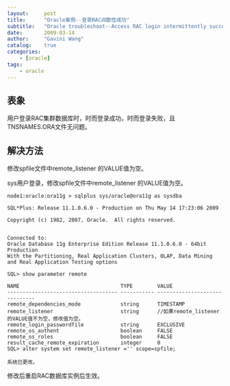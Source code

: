 ```yaml
---
layout:     post
title:      "Oracle案例--登录RAC间歇性成功"
subtitle:   "Oracle troubleshoot--Access RAC login intermittently successful"
date:       2009-03-14
author:     "Gavini Wang"
catalog:    true
categories:
    - [oracle]
tags:
    - oracle
---
```



## 表象

用户登录RAC集群数据库时，时而登录成功，时而登录失败，且TNSNAMES.ORA文件无问题。

## 解决方法

修改spfile文件中remote_listener 的VALUE值为空。

sys用户登录，修改spfile文件中remote_listener 的VALUE值为空。

```shell
node1:oracle:ora11g > sqlplus sys/oracle@ora11g as sysdba

SQL*Plus: Release 11.1.0.6.0 - Production on Thu May 14 17:23:06 2009

Copyright (c) 1982, 2007, Oracle.  All rights reserved.


Connected to:
Oracle Database 11g Enterprise Edition Release 11.1.0.6.0 - 64bit Production
With the Partitioning, Real Application Clusters, OLAP, Data Mining
and Real Application Testing options

SQL> show parameter remote

NAME                                 TYPE        VALUE
------------------------------------ ----------- ------------------------------
remote_dependencies_mode             string      TIMESTAMP
remote_listener                      string      //如果remote_listener的VALUE值不为空，修改值为空。
remote_login_passwordfile            string      EXCLUSIVE
remote_os_authent                    boolean     FALSE
remote_os_roles                      boolean     FALSE
result_cache_remote_expiration       integer     0
SQL> alter system set remote_listener ='' scope=spfile;

系统已更改。
```

修改后重启RAC数据库实例后生效。

